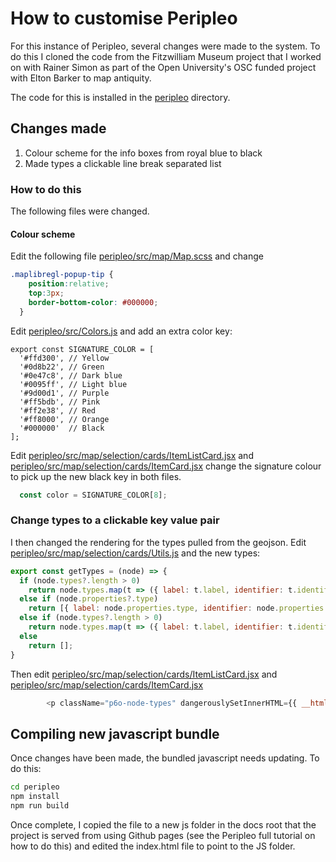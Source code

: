 # How to customise Peripleo 

For this instance of Peripleo, several changes were made to the system. To do this
I cloned the code from the Fitzwilliam Museum project that I worked on with Rainer Simon
as part of the Open University's OSC funded project with Elton Barker to map antiquity.

The code for this is installed in the [peripleo](/peripleo/) directory. 

## Changes made 

1. Colour scheme for the info boxes from royal blue to black
2. Made types a clickable line break separated list

### How to do this

The following files were changed. 

#### Colour scheme
Edit the following file [peripleo/src/map/Map.scss](peripleo/src/map/Map.scss) and change 

```css
.maplibregl-popup-tip {
    position:relative;
    top:3px;
    border-bottom-color: #000000;
  }
```
Edit [peripleo/src/Colors.js](peripleo/src/Colors.js) and add an extra color key:

```
export const SIGNATURE_COLOR = [
  '#ffd300', // Yellow
  '#0d8b22', // Green
  '#0e47c8', // Dark blue
  '#0095ff', // Light blue
  '#9d00d1', // Purple
  '#ff5bdb', // Pink
  '#ff2e38', // Red
  '#ff8000', // Orange
  '#000000'  // Black
];
```
Edit [peripleo/src/map/selection/cards/ItemListCard.jsx](peripleo/src/map/selection/cards/ItemListCard.jsx) and [peripleo/src/map/selection/cards/ItemCard.jsx](peripleo/src/map/selection/cards/ItemCard.jsx) change the signature colour to pick up the new black key in both files.

```javascript
  const color = SIGNATURE_COLOR[8]; 
```

### Change types to a clickable key value pair

I then changed the rendering for the types pulled from the geojson. Edit
[peripleo/src/map/selection/cards/Utils.js](peripleo/src/map/selection/cards/Utils.js) and
the new types:

```javascript
export const getTypes = (node) => {
  if (node.types?.length > 0)
    return node.types.map(t => ({ label: t.label, identifier: t.identifier }));
  else if (node.properties?.type)
    return [{ label: node.properties.type, identifier: node.properties.identifier }];
  else if (node.types?.length > 0)
    return node.types.map(t => ({ label: t.label, identifier: t.identifier }));
  else
    return [];
}
```

Then edit [peripleo/src/map/selection/cards/ItemListCard.jsx](peripleo/src/map/selection/cards/ItemListCard.jsx) and [peripleo/src/map/selection/cards/ItemCard.jsx](peripleo/src/map/selection/cards/ItemCard.jsx)

```javascript
        <p className="p6o-node-types" dangerouslySetInnerHTML={{ __html: getTypes(node).map(type => `<a href="${type.identifier}" target="_blank">${type.label}</a>`).join('<br /> ') }} />
```

## Compiling new javascript bundle

Once changes have been made, the bundled javascript needs updating. To do this:

```bash
cd peripleo
npm install
npm run build
```

Once complete, I copied the file to a new js folder in the docs root that the project is served from using Github pages (see the Peripleo full tutorial on how to do this) and edited the index.html file to point to the JS folder. 